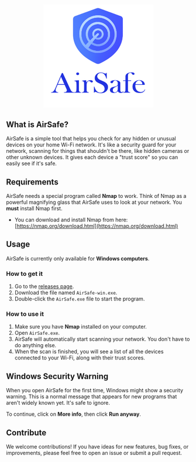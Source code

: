 
<p align="center">
  <img src="https://raw.githubusercontent.com/YourHacktivist/AirSafe/main/public/banner.png" alt="AirSafe Logo" width="300"/>
</p>

## What is AirSafe?

AirSafe is a simple tool that helps you check for any hidden or unusual devices on your home Wi-Fi network. It's like a security guard for your network, scanning for things that shouldn't be there, like hidden cameras or other unknown devices. It gives each device a "trust score" so you can easily see if it's safe.

## Requirements

AirSafe needs a special program called **Nmap** to work. Think of Nmap as a powerful magnifying glass that AirSafe uses to look at your network. You **must** install Nmap first.

-   You can download and install Nmap from here: [https://nmap.org/download.html](https://nmap.org/download.html)

## Usage

AirSafe is currently only available for **Windows computers**.

### How to get it

1.  Go to the [releases page](https://github.com/YourHacktivist/AirSafe/releases/tag/v1.0.0).
2.  Download the file named `AirSafe-win.exe`.
3.  Double-click the `AirSafe.exe` file to start the program.

### How to use it

1.  Make sure you have **Nmap** installed on your computer.
2.  Open `AirSafe.exe`.
3.  AirSafe will automatically start scanning your network. You don't have to do anything else.
4.  When the scan is finished, you will see a list of all the devices connected to your Wi-Fi, along with their trust scores.

## Windows Security Warning

When you open AirSafe for the first time, Windows might show a security warning. This is a normal message that appears for new programs that aren't widely known yet. It's safe to ignore.

To continue, click on **More info**, then click **Run anyway**.

## Contribute

We welcome contributions! If you have ideas for new features, bug fixes, or improvements, please feel free to open an issue or submit a pull request.
